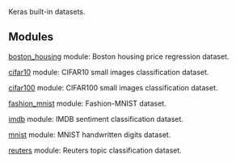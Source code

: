 Keras built-in datasets.
## Modules
[boston_housing](https://tensorflow.google.cn/api_docs/python/tf/compat/v2/keras/datasets/boston_housing) module: Boston housing price regression dataset.

[cifar10](https://tensorflow.google.cn/api_docs/python/tf/compat/v2/keras/datasets/cifar10) module: CIFAR10 small images classification dataset.

[cifar100](https://tensorflow.google.cn/api_docs/python/tf/compat/v2/keras/datasets/cifar100) module: CIFAR100 small images classification dataset.

[fashion_mnist](https://tensorflow.google.cn/api_docs/python/tf/compat/v2/keras/datasets/fashion_mnist) module: Fashion-MNIST dataset.

[imdb](https://tensorflow.google.cn/api_docs/python/tf/compat/v2/keras/datasets/imdb) module: IMDB sentiment classification dataset.

[mnist](https://tensorflow.google.cn/api_docs/python/tf/compat/v2/keras/datasets/mnist) module: MNIST handwritten digits dataset.

[reuters](https://tensorflow.google.cn/api_docs/python/tf/compat/v2/keras/datasets/reuters) module: Reuters topic classification dataset.

